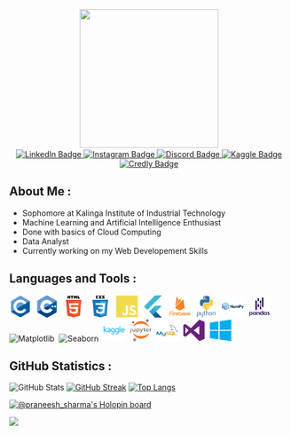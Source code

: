 <div id="header" align="center">
  <img src="https://media.giphy.com/media/5eLDrEaRGHegx2FeF2/giphy.gif" width="250" height="250"/>
</div>
<div id="badges" align="center">
  <a href="https://www.linkedin.com/in/praneesh-sharma/" target="_blank">
    <img src="https://img.shields.io/badge/LinkedIn-blue?style=for-the-badge&logo=linkedin&logoColor=white" alt="LinkedIn Badge"/>
  </a>
  <a href="https://www.instagram.com/cool_prawns/">
    <img src="https://img.shields.io/badge/Instagram-purple?style=for-the-badge&logo=Instagram&logoColor=white" alt="Instagram Badge"/>
  </a>
  <a href="https://discordapp.com/users/1742/">
    <img src="https://img.shields.io/badge/Discord-teal?style=for-the-badge&logo=Discord&logoColor=white" alt="Discord Badge"/>
  </a>
  <a href="https://www.kaggle.com/praneeshsharma">
    <img src="https://img.shields.io/badge/Kaggle-blue?style=for-the-badge&logo=Kaggle&logoColor=white" alt="Kaggle Badge"/>
  </a>
  <a href="https://www.kaggle.com/praneeshsharma">
    <img src="https://img.shields.io/badge/Credly-red?style=for-the-badge&logo=credly&logoColor=white" alt="Credly Badge"/>
  </a>
</div>

## About Me :
 - Sophomore at Kalinga Institute of Industrial Technology
 - Machine Learning and Artificial Intelligence Enthusiast
 - Done with basics of Cloud Computing
 - Data Analyst
 - Currently working on my Web Developement Skills

## Languages and Tools :
<div>
  <img src="https://github.com/devicons/devicon/blob/master/icons/c/c-original.svg" title="C" alt="C" width="40" height="40"/>&nbsp;
  <img src="https://github.com/devicons/devicon/blob/master/icons/cplusplus/cplusplus-original.svg" title="C++" alt="C++" width="40" height="40"/>&nbsp;
  <img src="https://github.com/devicons/devicon/blob/master/icons/html5/html5-original-wordmark.svg" title="HTML5" alt="HTML5" width="40" height="40"/>&nbsp;
  <img src="https://github.com/devicons/devicon/blob/master/icons/css3/css3-original-wordmark.svg" title="CSS3" alt="CSS3" width="40" height="40"/>&nbsp;
  <img src="https://github.com/devicons/devicon/blob/master/icons/javascript/javascript-plain.svg" title="JavaScript" alt="HJavaScript" width="40" height="40"/>&nbsp;
  <img src="https://github.com/devicons/devicon/blob/master/icons/flutter/flutter-original.svg" title="Flutter" alt="Flutter" width="40" height="40"/>&nbsp;
  <img src="https://github.com/devicons/devicon/blob/master/icons/firebase/firebase-plain-wordmark.svg" title="Firebase" alt="Firebase" width="40" height="40"/>&nbsp;
  <img src="https://github.com/devicons/devicon/blob/master/icons/python/python-original-wordmark.svg" title="Pyton" alt="Python" width="40" height="40"/>&nbsp;
  <img src="https://github.com/devicons/devicon/blob/master/icons/numpy/numpy-original-wordmark.svg" title="Numpy" alt="Numpy" width="40" height="40"/>&nbsp;
  <img src="https://github.com/devicons/devicon/blob/master/icons/pandas/pandas-original-wordmark.svg" title="Pandas" alt="Pandas" width="40" height="40"/>&nbsp;
  <img src="https://upload.wikimedia.org/wikipedia/commons/8/84/Matplotlib_icon.svg" title="Matlpotlib" alt="Matplotlib" width="40" height="40"/>&nbsp;
  <img src="https://github.com/mwaskom/seaborn/blob/master/doc/_static/logo-mark-darkbg.png" title="Seaborn" alt="Seaborn" width="40" height="40"/>&nbsp;
  <img src="https://github.com/devicons/devicon/blob/master/icons/kaggle/kaggle-original-wordmark.svg" title="Kaggle" alt="Kaggle" width="40" height="40"/>&nbsp;
  <img src="https://github.com/devicons/devicon/blob/master/icons/jupyter/jupyter-original-wordmark.svg" title="Jupyter" alt="Jupyter" width="40" height="40"/>&nbsp;
  <img src="https://github.com/devicons/devicon/blob/master/icons/mysql/mysql-original-wordmark.svg" title="MySQL" alt="MySQL" width="40" height="40"/>&nbsp;
  <img src="https://github.com/devicons/devicon/blob/master/icons/visualstudio/visualstudio-plain.svg" title="VSCode" alt="VSCode" width="40" height="40"/>&nbsp;
  <img src="https://github.com/devicons/devicon/blob/master/icons/windows8/windows8-original.svg" title="Windows" alt="Windows" width="40" height="40"/>&nbsp;
</div>


## GitHub Statistics :

![GitHub Stats](https://github-readme-stats.vercel.app/api?username=Praneesh-Sharma&theme=tokyonight&hide_border=true&show_icons=true)
[![GitHub Streak](http://github-readme-streak-stats.herokuapp.com?user=Praneesh-Sharma&theme=tokyonight&hide_border=true)](https://git.io/streak-stats)
[![Top Langs](https://github-readme-stats.vercel.app/api/top-langs/?username=Praneesh-Sharma&layout=compact&theme=tokyonight&hide_border=true)](https://github.com/anuraghazra/github-readme-stats)

[![@praneesh_sharma's Holopin board](https://holopin.io/api/user/board?user=praneesh_sharma)](https://holopin.io/@praneesh_sharma)

[![](https://visitcount.itsvg.in/api?id=Praneesh-Shara&label=Profile%20Views&color=6&icon=5&pretty=false)](https://visitcount.itsvg.in)
